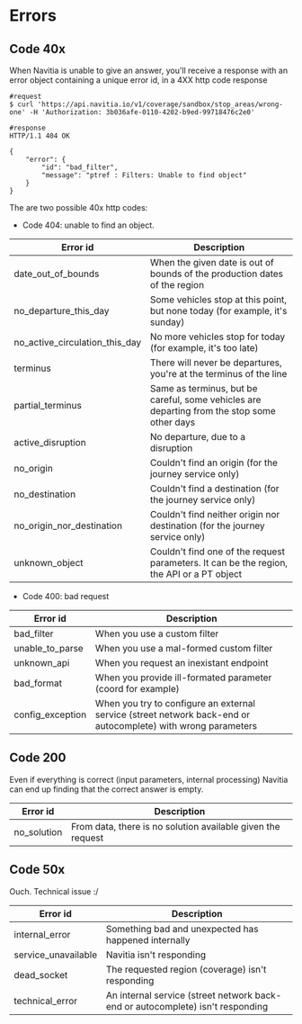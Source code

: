 # Errors

Code 40x
--------
When Navitia is unable to give an answer, you'll receive a response with an error object
containing a unique error id, in a 4XX http code response

```shell
#request
$ curl 'https://api.navitia.io/v1/coverage/sandbox/stop_areas/wrong-one' -H 'Authorization: 3b036afe-0110-4202-b9ed-99718476c2e0'

#response
HTTP/1.1 404 OK

{
    "error": {
        "id": "bad_filter",
        "message": "ptref : Filters: Unable to find object"
    }
}
```

The are two possible 40x http codes:

-   Code 404: unable to find an object.

| Error id                    | Description                                                                	|
|-----------------------------|-----------------------------------------------------------------------------|
| date_out_of_bounds          | When the given date is out of bounds of the production dates of the region 	|
| no_departure_this_day       | Some vehicles stop at this point, but none today (for example, it's sunday) |
| no_active_circulation_this_day | No more vehicles stop for today (for example, it's too late)             |
| terminus                    | There will never be departures, you're at the terminus of the line          |
| partial_terminus            | Same as terminus, but be careful, some vehicles are departing from the stop some other days  |
| active_disruption           | No departure, due to a disruption                                           |
| no_origin                   | Couldn't find an origin (for the journey service only)                      |
| no_destination              | Couldn't find a destination (for the journey service only)                  |
| no_origin_nor_destination   | Couldn't find neither origin nor destination (for the journey service only) |
| unknown_object              | Couldn't find one of the request parameters. It can be the region, the API or a PT object |

-   Code 400: bad request

| Error id          | Description                                                 |
|-------------------|-------------------------------------------------------------|
| bad_filter        | When you use a custom filter                                |
| unable_to_parse   | When you use a mal-formed custom filter                     |
| unknown_api       | When you request an inexistant endpoint                     |
| bad_format        | When you provide ill-formated parameter (coord for example) |
| config_exception  | When you try to configure an external service (street network back-end or autocomplete) with wrong parameters |


Code 200
--------
Even if everything is correct (input parameters, internal processing)
Navitia can end up finding that the correct answer is empty.

| Error id                    | Description                                                                |
|-----------------------------|----------------------------------------------------------------------------|
| no_solution                 | From data, there is no solution available given the request                |


Code 50x
--------

Ouch. Technical issue :/

| Error id            	| Description                                               				|
|-----------------------|---------------------------------------------------------------------------|
| internal_error	    | Something bad and unexpected has happened internally      				|
| service_unavailable	| Navitia isn't responding								                    |
| dead_socket		    | The requested region (coverage) isn't responding							|
| technical_error	    | An internal service (street network back-end or autocomplete)	isn't responding	|

